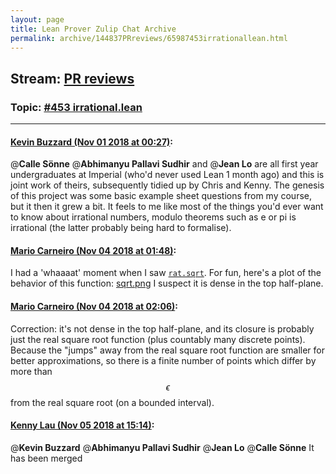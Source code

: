 ```yaml
---
layout: page
title: Lean Prover Zulip Chat Archive 
permalink: archive/144837PRreviews/65987453irrationallean.html
---
```


## Stream: [PR reviews](index.html)
### Topic: [#453 irrational.lean](65987453irrationallean.html)

---

#### [Kevin Buzzard (Nov 01 2018 at 00:27)](https://leanprover.zulipchat.com/#narrow/stream/144837-PR%20reviews/topic/%23453%20irrational.lean/near/136888753):
@**Calle Sönne**  @**Abhimanyu Pallavi Sudhir**  and @**Jean Lo**  are all first year undergraduates at Imperial (who'd never used Lean 1 month ago) and this is joint work of theirs, subsequently tidied up by Chris and Kenny. The genesis of this project was some basic example sheet questions from my course, but it then it grew a bit. It feels to me like most of the things you'd ever want to know about irrational numbers, modulo theorems such as e or pi is irrational (the latter probably being hard to formalise).

#### [Mario Carneiro (Nov 04 2018 at 01:48)](https://leanprover.zulipchat.com/#narrow/stream/144837-PR%20reviews/topic/%23453%20irrational.lean/near/137135207):
I had a 'whaaaat' moment when I saw [`rat.sqrt`](https://github.com/leanprover/mathlib/blob/9e888483c6532e4d3719a8b63696c14dc1b36040/data/rat.lean#L1045-L1046). For fun, here's a plot of the behavior of this function:
[sqrt.png](/user_uploads/3121/eM1mUm8wVIf29WCMLI8kN9ha/sqrt.png) 
I suspect it is dense in the top half-plane.

#### [Mario Carneiro (Nov 04 2018 at 02:06)](https://leanprover.zulipchat.com/#narrow/stream/144837-PR%20reviews/topic/%23453%20irrational.lean/near/137135720):
Correction: it's not dense in the top half-plane, and its closure is probably just the real square root function (plus countably many discrete points). Because the "jumps" away from the real square root function are smaller for better approximations, so there is a finite number of points which differ by more than $$\epsilon$$ from the real square root (on a bounded interval).

#### [Kenny Lau (Nov 05 2018 at 15:14)](https://leanprover.zulipchat.com/#narrow/stream/144837-PR%20reviews/topic/%23453%20irrational.lean/near/146797600):
@**Kevin Buzzard** @**Abhimanyu Pallavi Sudhir** @**Jean Lo** @**Calle Sönne** It has been merged

